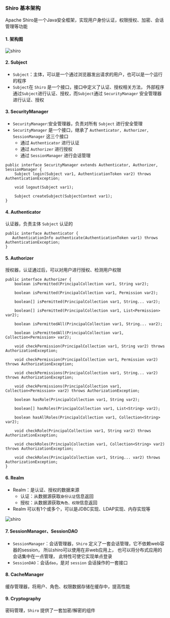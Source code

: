 ###  Shiro 基本架构
Apache Shiro是一个Java安全框架，实现用户身份认证，权限授权、加密、会话管理等功能

#### 1. 架构图
![shiro](https://fgq233.github.io/imgs/java/shiro1.png)

#### 2. Subject
* `Subject`：主体，可以是一个通过浏览器发出请求的用户，也可以是一个运行的程序
* `Subject`在 `Shiro` 是一个接口，接口中定义了认证、授权相关方法，
外部程序通过`Subject`进行认证、授权，而`Subject`通过 `SecurityManager` 安全管理器进行认证、授权
 
#### 3. SecurityManager
* `SecurityManager`:安全管理器，负责对所有 `Subject` 进行安全管理
* `SecurityManager` 是一个接口，继承了 `Authenticator, Authorizer, SessionManager` 
这三个接口
    * 通过 `Authenticator` 进行认证
    * 通过 `Authorizer` 进行授权
    * 通过 `SessionManager` 进行会话管理

```
public interface SecurityManager extends Authenticator, Authorizer, SessionManager {
    Subject login(Subject var1, AuthenticationToken var2) throws AuthenticationException;

    void logout(Subject var1);

    Subject createSubject(SubjectContext var1);
}
```

#### 4. Authenticator
认证器，负责主体 `Subject` 认证的
  
 ```
public interface Authenticator {
    AuthenticationInfo authenticate(AuthenticationToken var1) throws AuthenticationException;
}
```

#### 5. Authorizer
授权器，认证通过后，可以对用户进行授权、检测用户权限

```
public interface Authorizer {
    boolean isPermitted(PrincipalCollection var1, String var2);

    boolean isPermitted(PrincipalCollection var1, Permission var2);

    boolean[] isPermitted(PrincipalCollection var1, String... var2);

    boolean[] isPermitted(PrincipalCollection var1, List<Permission> var2);

    boolean isPermittedAll(PrincipalCollection var1, String... var2);

    boolean isPermittedAll(PrincipalCollection var1, Collection<Permission> var2);

    void checkPermission(PrincipalCollection var1, String var2) throws AuthorizationException;

    void checkPermission(PrincipalCollection var1, Permission var2) throws AuthorizationException;

    void checkPermissions(PrincipalCollection var1, String... var2) throws AuthorizationException;

    void checkPermissions(PrincipalCollection var1, Collection<Permission> var2) throws AuthorizationException;

    boolean hasRole(PrincipalCollection var1, String var2);

    boolean[] hasRoles(PrincipalCollection var1, List<String> var2);

    boolean hasAllRoles(PrincipalCollection var1, Collection<String> var2);

    void checkRole(PrincipalCollection var1, String var2) throws AuthorizationException;

    void checkRoles(PrincipalCollection var1, Collection<String> var2) throws AuthorizationException;

    void checkRoles(PrincipalCollection var1, String... var2) throws AuthorizationException;
}
```
 
 
 
#### 6. Realm
* Realm：是认证、授权的数据来源
    * 认证：从数据源获取`身份认证`信息返回
    * 授权：从数据源获取`角色、权限`信息返回
* Realm 可以有1个或多个，可以是JDBC实现、LDAP实现、内存实现等

![shiro](https://fgq233.github.io/imgs/java/shiro3.png)

#### 7. SessionManager、SessionDAO
* `SessionManager`：会话管理器，`Shiro` 定义了一套会话管理，它不依赖web容器的session，
所以shiro可以使用在非web应用上，
也可以将分布式应用的会话集中在一点管理，
此特性可使它实现单点登录
* `SessionDAO`：会话`dao`，是对 `session` 会话操作的一套接口


#### 8. CacheManager
缓存管理器，将用户、角色、权限数据存储在缓存中，提高性能

#### 9. Cryptography
密码管理，`Shiro` 提供了一套加密/解密的组件

